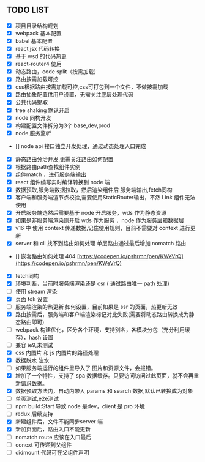 ## TODO LIST


- [x] 项目目录结构规划
- [x] webpack 基本配置
- [x] babel 基本配置
- [x] react jsx 代码转换
- [x] 基于 wsd 的代码热更
- [x] react-router4 使用
- [x] 动态路由，code split（按需加载）
- [x] 路由按需加载可控
- [x] css根据路由按需加载可控,css可打包到一个文件，不做按需加载 
- [x] 路由抽象配置供用户设置，无需关注底层处理代码
- [x] 公共代码提取
- [x] tree shaking  默认开启
- [x] node 同构开发
- [x] 构建配置文件拆分为3个 base,dev,prod 
- [x] node 服务监听
- []  node api 接口独立开发处理，通过动态处理入口完成
- [x] 静态路由分治开发,无需关注路由如何配置
- [x] 根据路由path查找组件实例
- [x] 组件match ，进行服务端输出
- [x] react 组件编写实时编译转换到 node 端
- [x] 数据预取,服务端数据拉取，然后渲染组件后 服务端输出,fetch同构
- [x] 客户端和服务端渲节点校验,需要使用StaticRouter输出，不然 Link 组件无法使用
- [x] 开启服务端选然后需要基于 node 开启服务，wds 作为静态资源
- [x] 如果是非服务端渲染则开启 wds 作为服务 ，node 作为服务层和数据层
- [x] v16 中 使用 context 传递数据,记住使用规则，目前不需要对 context 进行更新
- [x] server 和 cli 找不到路由如何处理  单层路由通过最后增加 nomatch 路由
- [] 嵌套路由如何处理 404 [https://codepen.io/pshrmn/pen/KWeVrQ](https://codepen.io/pshrmn/pen/KWeVrQ)
- [x] fetch同构
- [x] 环境判断，当前时服务端渲染还是 csr ( 通过路由唯一 path 处理)
- [ ] 使用 stream 渲染
- [x] 页面 tdk 设置 
- [ ] 服务端渲染的热更新 如何设置，目前如果是 ssr 的页面，热更新无效
- [x] 路由按需后，服务端和客户端渲染标记对比失败(需要将动态路由转换成为静态路由即可)
- [ ] webpack 构建优化，区分各个环境，支持别名，各模块分包（充分利用缓存），hash 设置
- [ ] 兼容 ie9,未测试
- [x] css 内图片 和 js 内图片的路径处理
- [x] 数据脱水 注水 
- [ ] 如果服务端运行的组件里导入了 图片和资源文件，会报错。
- [x] 增加了一个特性，支持了 spa 数据缓存。只要访问访问过此页面，就不会再重新请求数据。
- [x] 数据预取方法内，自动内带入 params 和 search 数据,默认已转换成为对象
- [ ] 单页测试,e2e测试
- [ ] npm build:Start 导致 node 是dev，client 是 pro 环境
- [ ] redux 后续支持
- [x] 新建组件后，文件不能同步server 端
- [x] 新加页面后，路由入口不能更新
- [ ] nomatch route 应该在入口最后
- [ ] conext 可传递到父组件
- [ ] didmount 代码可在父组件声明